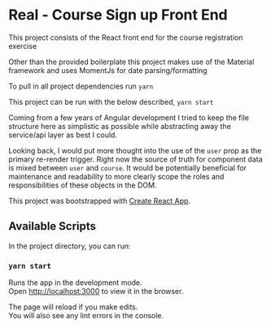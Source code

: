 # Real - Course Sign up Front End

This project consists of the React front end for the course registration exercise

Other than the provided boilerplate this project makes use of the Material framework and uses MomentJs for date parsing/formatting

To pull in all project dependencies run `yarn`

This project can be run with the below described, `yarn start`

Coming from a few years of Angular development I tried to keep the file structure here as simplistic as possible while abstracting away the service/api layer as best I could.

Looking back, I would put more thought into the use of the `user` prop as the primary re-render trigger. Right now the source of truth for component data is mixed between `user` and `course`. It would be potentially beneficial for maintenance and readability to more clearly scope the roles and responsibilities of these objects in the DOM.


This project was bootstrapped with [Create React App](https://github.com/facebook/create-react-app).

## Available Scripts

In the project directory, you can run:

### `yarn start`

Runs the app in the development mode.<br />
Open [http://localhost:3000](http://localhost:3000) to view it in the browser.

The page will reload if you make edits.<br />
You will also see any lint errors in the console.


